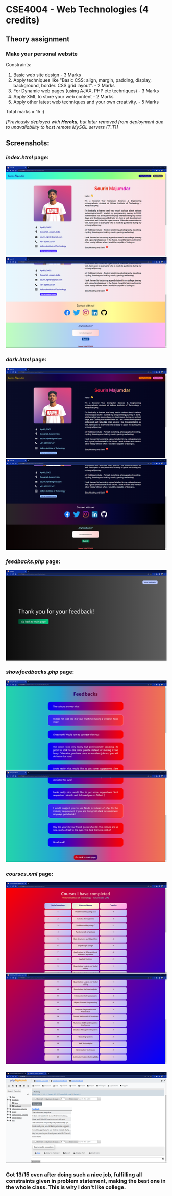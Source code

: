 # CSE4004 - Web Technologies (4 credits)
## Theory assignment
### Make your personal website

Constraints: 
1.	Basic web site design                                                                                     -   3 Marks
2.	Apply techniques like "Basic CSS: align, margin, padding, display, background, border. CSS grid layout".  -   2 Marks
3.	For Dynamic web pages (using AJAX, PHP etc techniques)                                                    -   3 Marks
4.	Apply XML to store your web content                                                                       -   2 Marks
5.	Apply other latest web techniques and your own creativity.                                                -   5 Marks

Total marks = 15 :(

_[Previously deployed with **Heroku**, but later removed from deployment due to unavailability to host remote MySQL servers (T_T)]_

## Screenshots:
<h3><i>index.html</i> page:</h3>
<img src=screenshots/1.png ></img>
<img src=screenshots/2.png ></img>

<h3><i>dark.html</i> page:</h3>
<img src=screenshots/3.png ></img>
<img src=screenshots/4.png ></img>

<h3><i>feedbacks.php</i> page:</h3>
<img src=screenshots/5.png ></img>

<h3><i>showfeedbacks.php</i> page:</h3>
<img src=screenshots/6.png ></img>
<img src=screenshots/7.png ></img>

<h3><i>courses.xml</i> page:</h3>
<img src=screenshots/8.png ></img>
<img src=screenshots/9.png ></img>

<h3></h3>
<img src=screenshots/10.png ></img>

<h3> Got 13/15 even after doing such a nice job, fulfilling all constraints given in problem statement, making the best one in the whole class. This is why I don't like college. </h3>
